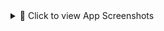 <details>
<summary>📸 Click to view App Screenshots</summary>

### 🔐 Login Page  
![Login page](https://github.com/user-attachments/assets/e42a06c9-baed-4b97-ad9f-ff3aa983e58b)

### 📝 Sign Up Page  
![SignUpage](https://github.com/user-attachments/assets/f56bd95d-9426-46be-8687-d2180fd9e18f)

### 👤 Profile Page  
![Profile Page](https://github.com/user-attachments/assets/3103d285-8fc7-4a6a-8dda-7f7484b6ac80)

### 🏠 Home Page  
![Home page](https://github.com/user-attachments/assets/81b51a62-50b5-47d1-adc0-7c75b71dc062)

### 🛒 Product Page  
![Product page](https://github.com/user-attachments/assets/bb21bae8-1e8d-4cf1-8bbb-f3c3719f8181)

</details>
